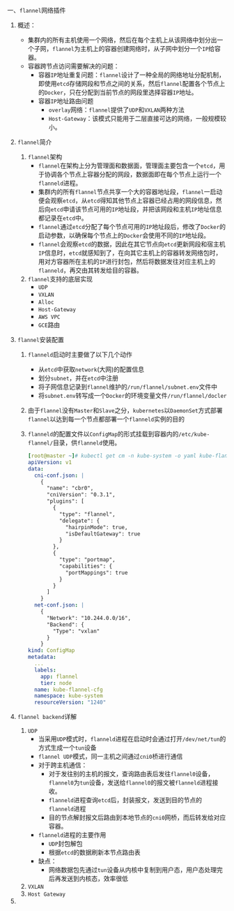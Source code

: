 一、`flannel`网络插件

1. 概述：

   - 集群内的所有主机使用一个网络，然后在每个主机上从该网络中划分出一个子网，`flannel`为主机上的容器创建网络时，从子网中划分一个`IP`给容器。
   - 容器跨节点访问需要解决的问题：
     - 容器`IP`地址重复问题：`flannel`设计了一种全局的网络地址分配机制，即使用`etcd`存储网段和节点之间的关系，然后`flannel`配置各个节点上的`Docker`，只在分配到当前节点的网段里选择容器`IP`地址。
     - 容器`IP`地址路由问题
       - `overlay`网络：`flannel`提供了`UDP`和`VXLAN`两种方法
       - `Host-Gateway`：该模式只能用于二层直接可达的网络，一般规模较小。

2. `flannel`简介

   1. `flannel`架构
      - `flannel`在架构上分为管理面和数据面，管理面主要包含一个`etcd`，用于协调各个节点上容器分配的网段，数据面即在每个节点上运行一个`flanneld`进程。
      - 集群内的所有`flannel`节点共享一个大的容器地址段，`flannel`一启动便会观察`etcd`，从`etcd`得知其他节点上容器已经占用的网段信息，然后向`etcd`申请该节点可用的`IP`地址段，并把该网段和主机`IP`地址信息都记录在`etcd`中。
      - `flannel`通过`etcd`分配了每个节点可用的`IP`地址段后，修改了`Docker`的启动参数，以确保每个节点上的`Docker`会使用不同的`IP`地址段。
      - `flannel`会观察`etcd`的数据，因此在其它节点向`etcd`更新网段和宿主机`IP`信息时，`etcd`就感知到了，在向其它主机上的容器转发网络包时，用对方容器所在主机的`IP`进行封包，然后将数据发往对应主机上的`flanneld`，再交由其转发给目的容器。
   2. `flannel`支持的底层实现
      - `UDP`
      - `VXLAN`
      - `Alloc`
      - `Host-Gateway`
      - `AWS VPC`
      - `GCE`路由

3. `flannel`安装配置

   1. `flanneld`启动时主要做了以下几个动作

      - 从`etcd`中获取`network`(大网)的配置信息
      - 划分`subnet`，并在`etcd`中注册
      - 将子网信息记录到`flannel`维护的`/run/flannel/subnet.env`文件中
      - 将`subnet.env`转写成一个`Docker`的环境变量文件`/run/flannel/docler`

   2. 由于`flannel`没有`Master`和`Slave`之分，`kubernetes`以`DaemonSet`方式部署`flannel`以达到每一个节点都部署一个`flanneld`实例的目的

   3. `flanneld`的配置文件以`ConfigMap`的形式挂载到容器内的`/etc/kube-flannel/`目录，供`flanneld`使用。

      ```yaml
      [root@master ~]# kubectl get cm -n kube-system -o yaml kube-flannel-cfg
      apiVersion: v1
      data:
        cni-conf.json: |
          {
            "name": "cbr0",
            "cniVersion": "0.3.1",
            "plugins": [
              {
                "type": "flannel",
                "delegate": {
                  "hairpinMode": true,
                  "isDefaultGateway": true
                }
              },
              {
                "type": "portmap",
                "capabilities": {
                  "portMappings": true
                }
              }
            ]
          }
        net-conf.json: |
          {
            "Network": "10.244.0.0/16",
            "Backend": {
              "Type": "vxlan"
            }
          }
      kind: ConfigMap
      metadata:
        ...
        labels:
          app: flannel
          tier: node
        name: kube-flannel-cfg
        namespace: kube-system
        resourceVersion: "1240"
      ```

4. `flannel backend`详解

   1. `UDP`
      - 当采用`UDP`模式时，`flanneld`进程在启动时会通过打开`/dev/net/tun`的方式生成一个`tun`设备
      - `flannel UDP`模式，同一主机之间通过`cni0`桥进行通信
      - 对于跨主机通信：
        - 对于发往别的主机的报文，查询路由表后发往`flannel0`设备，`flannel0`为`tun`设备，发送给`flannel0`的报文被`flanneld`进程接收。
        - `flanneld`进程查询`etcd`后，封装报文，发送到目的节点的`flanneld`进程
        - 目的节点解封报文后路由到本地节点的`cni0`网桥，而后转发给对应容器。
      - `flanneld`进程的主要作用
        - `UDP`封包解包
        - 根据`etcd`的数据刷新本节点路由表
      - 缺点：
        - 网络数据包先通过`tun`设备从内核中复制到用户态，用户态处理完后再发送到内核态，效率很低
   2. `VXLAN`
   3. `Host Gateway`

5. 